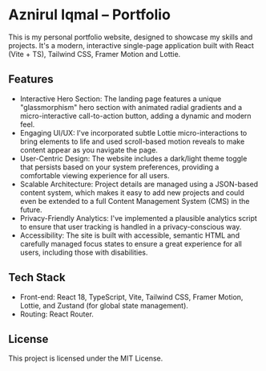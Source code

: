 # Aznirul Iqmal – Portfolio

This is my personal portfolio website, designed to showcase my skills and projects. It's a modern, interactive single-page application built with React (Vite + TS), Tailwind CSS, Framer Motion and Lottie.

## Features
- Interactive Hero Section: The landing page features a unique "glassmorphism" hero section with animated radial gradients and a micro-interactive call-to-action button, adding a dynamic and modern feel.
- Engaging UI/UX: I've incorporated subtle Lottie micro-interactions to bring elements to life and used scroll-based motion reveals to make content appear as you navigate the page.
- User-Centric Design: The website includes a dark/light theme toggle that persists based on your system preferences, providing a comfortable viewing experience for all users.
- Scalable Architecture: Project details are managed using a JSON-based content system, which makes it easy to add new projects and could even be extended to a full Content Management System (CMS) in the future.
- Privacy-Friendly Analytics: I've implemented a plausible analytics script to ensure that user tracking is handled in a privacy-conscious way.
- Accessibility: The site is built with accessible, semantic HTML and carefully managed focus states to ensure a great experience for all users, including those with disabilities.

## Tech Stack
 - Front-end: React 18, TypeScript, Vite, Tailwind CSS, Framer Motion, Lottie, and Zustand (for global state management).
 - Routing: React Router.

## License
This project is licensed under the MIT License.
